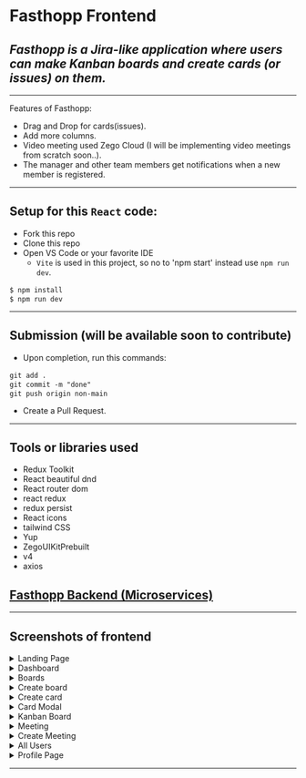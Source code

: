 # **Fasthopp Frontend**

## _Fasthopp is a Jira-like application where users can make Kanban boards and create cards (or issues) on them._
---
Features of Fasthopp:
- Drag and Drop for cards(issues).
- Add more columns.
- Video meeting used Zego Cloud (I will be implementing video meetings from scratch soon..).
- The manager and other team members get notifications when a new member is registered.
---
Setup for this `React` code:
---
- Fork this repo
- Clone this repo
- Open VS Code or your favorite IDE
  - `Vite` is used in this project, so no to 'npm start' instead use `npm run dev`.
```
$ npm install
$ npm run dev
```
----
Submission (will be available soon to contribute)
----
- Upon completion, run this commands:
```
git add .
git commit -m "done"
git push origin non-main
```
- Create a Pull Request.

---
Tools or libraries used
---
- Redux Toolkit
- React beautiful dnd
- React router dom
- react redux
- redux persist
- React icons
- tailwind CSS
- Yup
- ZegoUIKitPrebuilt
- v4
- axios
  
## [Fasthopp Backend (Microservices)](https://github.com/Susmith098/fasthopp-microservices)

---
Screenshots of frontend
---

<details>
  <summary> Landing Page </summary>
![Landing Page](https://github.com/Susmith098/fasthopp-images/blob/main/landing%20Page.png)
</details>

<details>
  <summary> Dashboard </summary>
![Dashboard](https://github.com/Susmith098/fasthopp-images/blob/main/Dashboard.png)
</details>

<details>
  <summary> Boards </summary>
![Boards](https://github.com/Susmith098/fasthopp-images/blob/main/Boards.png)
</details>

<details>
  <summary> Create board </summary>
![Create board](https://github.com/Susmith098/fasthopp-images/blob/main/create%20new%20board.png)
</details>

<details>
  <summary> Create card </summary>
![Create card](https://github.com/Susmith098/fasthopp-images/blob/main/create%20new%20card.png)
</details>

<details>
  <summary> Card Modal </summary>
![Card modal](https://github.com/Susmith098/fasthopp-images/blob/main/card%20popup.png)
</details>

<details>
  <summary> Kanban Board </summary>
![Kanban Board](https://github.com/Susmith098/fasthopp-images/blob/main/kanban%20board.png)
</details>

<details>
  <summary> Meeting </summary>
![Meeting](https://github.com/Susmith098/fasthopp-images/blob/main/meeting%20links.png)
</details>

<details>
  <summary> Create Meeting </summary>
![Create Meeting](https://github.com/Susmith098/fasthopp-images/blob/main/create%20new%20meeting.png)
</details>

<details>
  <summary> All Users </summary>
![All Users](https://github.com/Susmith098/fasthopp-images/blob/main/All%20users.png)
</details>

<details>
  <summary> Profile Page </summary>
![Profile page](https://rgithub.com/Susmith098/fasthopp-images/blob/main/Profile%20page.png)
</details>

---
